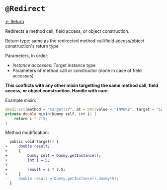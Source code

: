 # `@Redirect`

[<- Return](README.md)

Redirects a method call, field access, or object construction.

Return type: same as the redirected method call/field access/object construction's return type

Parameters, in order: 

 - _Instance accesses:_ Target instance type
 - Parameters of method call or constructor (none in case of field accesses)

**This conflicts with any other mixin targetting the same method call, field access, or object construction. Handle with care.**

Example mixin:
```java
@Redirect(method = "target()V", at = @At(value = "INVOKE", target = "Lnet/example/Dummy;dummy(I)D"))
private double mixin(Dummy self, int i) {
    return i * 7.5;
}
```

Method modification:

```patch
  public void target() {
+     double result;
+     {
+         Dummy self = Dummy.getInstance();
+         int i = 5;
+
+         result = i * 7.5;
+     }
-     double result = Dummy.getInstance().dummy(5);
  }
```